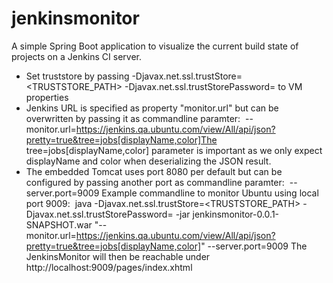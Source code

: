 # jenkinsmonitor
A simple Spring Boot application to visualize the current build state of projects on a Jenkins CI server.

- Set truststore by passing -Djavax.net.ssl.trustStore=<TRUSTSTORE_PATH> -Djavax.net.ssl.trustStorePassword=<PWD> to VM properties
- Jenkins URL is specified as property "monitor.url" but can be overwritten by passing it as commandline paramter:  --monitor.url=https://jenkins.qa.ubuntu.com/view/All/api/json?pretty=true&tree=jobs[displayName,color]The tree=jobs[displayName,color] parameter is important as we only expect displayName and color when deserializing the JSON result.
- The embedded Tomcat uses port 8080 per default but can be configured by passing another port as commandline paramter:  --server.port=9009
Example commandline to monitor Ubuntu using local port 9009:  java -Djavax.net.ssl.trustStore=<TRUSTSTORE_PATH> -Djavax.net.ssl.trustStorePassword=<PWD> -jar jenkinsmonitor-0.0.1-SNAPSHOT.war "--monitor.url=https://jenkins.qa.ubuntu.com/view/All/api/json?pretty=true&tree=jobs[displayName,color]" --server.port=9009
The JenkinsMonitor will then be reachable under  http://localhost:9009/pages/index.xhtml
